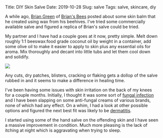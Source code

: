 Title: DIY Skin Salve
Date: 2019-10-28
Slug: salve
Tags: salve, skincare, diy

A while ago, [Brian Green](https://www.briangreen.net/) of [Brian's Bees](http://www.greenbeesnc.com/) posted about some skin balm that he created using wax from his beehives. I've tried some commercially available salve and figured a replica of Brian's salve could be tried.

My partner and I have had a couple goes at it now, pretty simple. Melt down roughly 1:1 beeswax:food grade coconut oil by weight in a container, add some olive oil to make it easier to apply to skin plus any essential oils for aroma. Mix thoroughly and decant into little tubs and let them cool down and solidify.

<img src="{static}/media/images/2019-10-28 salve.jpg" class="align-center" loading="lazy" /><br/>

Any cuts, dry patches, blisters, cracking or flaking gets a dollop of the salve rubbed in and it seems to make a difference in healing time.

I've been having some issues with skin irritation on the back of my knees for a couple months. Initially, I thought it was some sort of [fungal infection](https://en.wikipedia.org/wiki/Dermatophytosis) and I have been slapping on some anti-fungal creams of various brands, none of which had any effect. On a whim, I had a look at other possible options and figured the next best fit was likely to be [dermatitis](https://en.wikipedia.org/wiki/Dermatitis).

I started using some of the hand salve on the offending skin and I have seen a massive improvement in condition. Much more pleasing is the lack of itching at night which is aggravating when trying to sleep.
